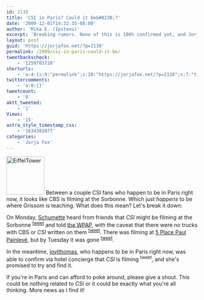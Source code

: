 ```yaml
---
id: 2138
title: 'CSI in Paris? Could it be&#8230;?'
date: '2009-12-01T14:32:35-08:00'
author: 'Mika E. (Ipstenu)'
excerpt: 'Breaking rumors. None of this is 100% confirmed yet, and Jorja **has not** been seen in Paris.'
layout: post
guid: 'https://jorjafox.net/?p=2138'
permalink: /2009/csi-in-paris-could-it-be/
tweetbackscheck:
    - '1259703728'
shorturls:
    - 'a:4:{s:9:"permalink";s:28:"https://jorjafox.net/?p=2138";s:7:"tinyurl";s:26:"http://tinyurl.com/yfq7w38";s:4:"isgd";s:18:"http://is.gd/59dWp";s:5:"bitly";s:20:"http://bit.ly/4ybxas";}'
twittercomments:
    - 'a:0:{}'
tweetcount:
    - '0'
aktt_tweeted:
    - '1'
Views:
    - '15'
astra_style_timestamp_css:
    - '1634381077'
categories:
    - 'Jorja Fox'
---
```


<a href="//static.jorjafox.net/wordpress/2009/12/EiffelTower.jpg"><img src="//static.jorjafox.net/wordpress/2009/12/EiffelTower-100x100.jpg" alt="EiffelTower" title="EiffelTower" width="100" height="100" class="alignleft size-thumbnail wp-image-2139" /></a> Between a couple CSI fans who happen to be in Paris right now, it looks like CBS is filming at the Sorbonne.  Which just _happens_ to be where Grissom is teaching.  What does this mean?  Let's break it down:

On Monday, <a href="http://twitter.com/Schumette">Schumette</a> heard from friends that _CSI_ might be filming at the Sorbonne <sup><a href="http://twitter.com/Schumette/status/6203030200">tweet</a></sup> and told <a href="http://www.billypetersen.com">the WPAP</a>, with the caveat that there were no trucks with CBS or _CSI_ written on them <sup><a href="http://twitter.com/Schumette/status/6204608731">tweet</a></sup>.  There was filming at <a href="http://tinyurl.com/ykzmmav">5 Place Paul Painlevé</a>, but by Tuesday it was gone <sup><a href="http://twitter.com/Schumette/statuses/6229814077">tweet</a></sup>.

In the meantime, <a href="http://twitter.com/joylthomas/">joylthomas</a>, who happens to be in Paris right now, was able to confirm via hotel concierge that _CSI_ is filming <sup>tweet</sup>, and she's promised to try and find it.

If you're in Paris and can afford to poke around, please give a shout.  This could be nothing related to _CSI_ or it could be exactly what you're all thinking.  More news as I find it!
